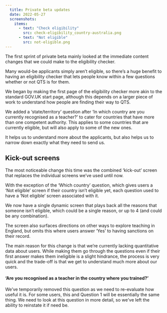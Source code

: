 ```yaml
---
  title: Private beta updates
  date: 2022-05-27
  screenshots:
    items:
      - text: "Check eligibility"
        src: check-eligibility_country-australia.png
      - text: "Not eligible"
        src: not-eligible.png
---
```


The first sprint of private beta mainly looked at the immediate content changes that we could make to the eligibility checker.

Many would-be applicants simply aren’t eligible, so there’s a huge benefit to having an eligibility checker that lets people know within a few questions whether or not QTS is for them.

We began by making the first page of the eligibility checker more akin to the standard GOV.UK start page, although this depends on a larger piece of work to understand how people are finding their way to QTS.

We added a ‘state/territory’ question after ‘In which country are you currently recognised as a teacher?’ to cater for countries that have more than one competent authority. This applies to some countries that are currently eligible, but will also apply to some of the new ones.

It helps us to understand more about the applicants, but also helps us to narrow down exactly what they need to send us.

## Kick-out screens

The most noticeable change this time was the combined ‘kick-out’ screen that replaces the individual screens we’ve used until now.

With the exception of the ‘Which country’ question, which gives users a ‘Not eligible’ screen if their country isn’t eligible yet, each question used to have a ‘Not eligible’ screen associated with it.

We now have a single dynamic screen that plays back all the reasons that someone isn’t eligible, which could be a single reason, or up to 4 (and could be any combination).

The screen also surfaces directions on other ways to explore teaching in England, but omits this where users answer ‘Yes’ to having sanctions on their record.

The main reason for this change is that we’re currently lacking quantitative data about users. While making them go through the questions even if their first answer makes them ineligible is a slight hindrance, the process is very quick and the trade-off is that we get to understand much more about our users.

#### ‘Are you recognised as a teacher in the country where you trained?’

We’ve temporarily removed this question as we need to re-evaluate how useful it is. For some users, this and Question 1 will be essentially the same thing. We need to look at this question in more detail, so we've left the ability to reinstate it if need be.
